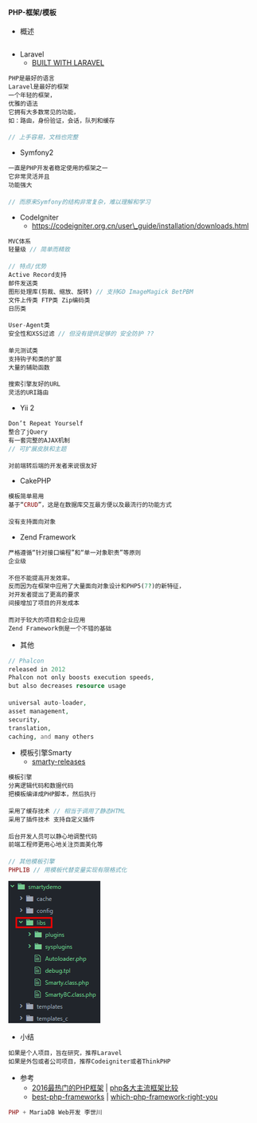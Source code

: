 #### PHP-框架/模板

* 概述

```js

```

* Laravel
  * [BUILT WITH LARAVEL](http://builtwithlaravel.com/)

```php
PHP是最好的语言
Laravel是最好的框架
一个年轻的框架，
优雅的语法
它拥有大多数常见的功能，
如：路由，身份验证，会话，队列和缓存

// 上手容易，文档也完整
```

* Symfony2

```php
一直是PHP开发者稳定使用的框架之一
它非常灵活并且
功能强大

// 而原来Symfony的结构非常复杂，难以理解和学习
```

* CodeIgniter
  * https://codeigniter.org.cn/user\_guide/installation/downloads.html

```php
MVC体系
轻量级 // 简单而精致

// 特点/优势
Active Record支持
邮件发送类
图形处理库(剪裁、缩放、旋转) // 支持GD ImageMagick BetPBM
文件上传类 FTP类 Zip编码类
日历类

User-Agent类
安全性和XSS过滤 // 但没有提供足够的 安全防护 ??

单元测试类
支持钩子和类的扩展
大量的辅助函数

搜索引擎友好的URL
灵活的URI路由
```

* Yii 2

```js
Don’t Repeat Yourself
整合了jQuery
有一套完整的AJAX机制
// 可扩展皮肤和主题

对前端转后端的开发者来说很友好
```

* CakePHP

```php
模板简单易用
基于“CRUD”，这是在数据库交互最方便以及最流行的功能方式

没有支持面向对象
```

* Zend Framework

```php
严格遵循“针对接口编程”和“单一对象职责”等原则
企业级

不但不能提高开发效率。
反而因为在框架中应用了大量面向对象设计和PHP5(7?)的新特征，
对开发者提出了更高的要求
间接增加了项目的开发成本

而对于较大的项目和企业应用
Zend Framework倒是一个不错的基础
```

* 其他

```php
// Phalcon
released in 2012
Phalcon not only boosts execution speeds, 
but also decreases resource usage

universal auto-loader, 
asset management, 
security, 
translation, 
caching, and many others
```

* 模板引擎Smarty
  * [smarty-releases](https://github.com/smarty-php/smarty/releases/tag/v3.1.30)

```php
模板引擎
分离逻辑代码和数据代码
把模板编译成PHP脚本，然后执行

采用了缓存技术 // 相当于调用了静态HTML
采用了插件技术 支持自定义插件 

后台开发人员可以静心地调整代码
前端工程师更用心地关注页面美化等

// 其他模板引擎
PHPLIB // 用模板代替变量实现有限格式化
```

![](/assets/smarty-structure3442.png)

* 小结

```php
如果是个人项目，旨在研究，推荐Laravel
如果是外包或者公司项目，推荐Codeigniter或者ThinkPHP
```

* 参考
  * [2016最热门的PHP框架](http://www.phpchina.com/portal.php?mod=view&aid=40113) \| [php各大主流框架比较](http://blog.csdn.net/resilient/article/details/52594267)
  * [best-php-frameworks](http://www.hongkiat.com/blog/best-php-frameworks/) \| [which-php-framework-right-you](https://opensource.com/business/16/6/which-php-framework-right-you)

```php
PHP + MariaDB Web开发 李世川
```



